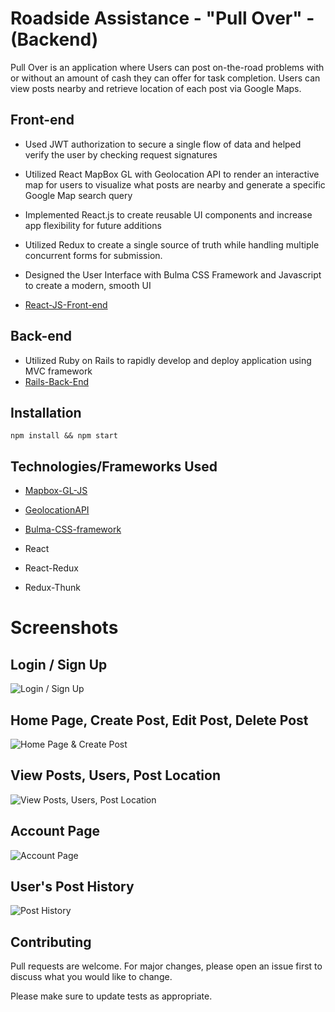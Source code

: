 # Roadside Assistance - "Pull Over" - (Backend)

Pull Over is an application where Users can post on-the-road problems with or without an amount of cash they can offer for task completion. Users can view posts nearby and retrieve location of each post via Google Maps.

## Front-end

- Used JWT authorization to secure a single flow of data and helped verify the user by checking request signatures
- Utilized React MapBox GL with Geolocation API to render an interactive map for users to visualize what posts are nearby
and generate a specific Google Map search query
- Implemented React.js to create reusable UI components and increase app flexibility for future additions
- Utilized Redux to create a single source of truth while handling multiple concurrent forms for submission.
- Designed the User Interface with Bulma CSS Framework and Javascript to create a modern, smooth UI

- [React-JS-Front-end](https://github.com/zerminaejaz/pull_over_frontend)

## Back-end

- Utilized Ruby on Rails to rapidly develop and deploy application using MVC framework
- [Rails-Back-End](https://github.com/zerminaejaz/pull_over_backend)

## Installation

```
npm install && npm start
```

## Technologies/Frameworks Used
- [Mapbox-GL-JS](https://docs.mapbox.com/mapbox-gl-js/api/)
- [GeolocationAPI](https://developer.mozilla.org/en-US/docs/Web/API/Geolocation_API)
- [Bulma-CSS-framework](https://bulma.io/)

- React
- React-Redux
- Redux-Thunk

# Screenshots

## Login / Sign Up

![Login / Sign Up](./public/pull_over_login.gif)

## Home Page, Create Post, Edit Post, Delete Post

![Home Page & Create Post](./public/create_post.gif)

## View Posts, Users, Post Location

![View Posts, Users, Post Location](./public/view_posts.gif)

## Account Page

![Account Page](./public/profile_page.gif)

## User's Post History

![Post History](./public/user_posts.gif)

## Contributing
Pull requests are welcome. For major changes, please open an issue first to discuss what you would like to change.

Please make sure to update tests as appropriate.

